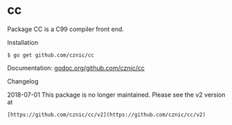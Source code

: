 # cc

Package CC is a C99 compiler front end.

Installation

    $ go get github.com/cznic/cc

Documentation: [godoc.org/github.com/cznic/cc](http://godoc.org/github.com/cznic/cc)

Changelog

2018-07-01 This package is no longer maintained. Please see the v2 version at

	[https://github.com/cznic/cc/v2](https://github.com/cznic/cc/v2)

